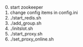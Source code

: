 0. start zookeeper
1. change config items in config.ini
2. ./start_redis.sh
3. ./add_group.sh
4. ./initslot.sh
5. ./start_proxy.sh
6. ./set_proxy_online.sh

